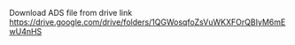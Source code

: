 Download ADS file from drive link https://drive.google.com/drive/folders/1QGWosqfoZsVuWKXFOrQBIyM6mEwU4nHS
